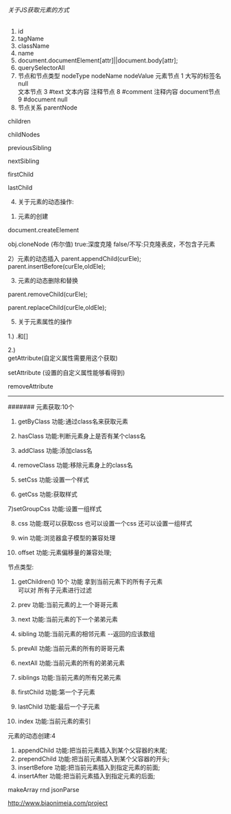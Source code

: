 ###### 关于JS获取元素的方式
1. id
2. tagName
3. className
4. name
5. document.documentElement[attr]||document.body[attr];
6. querySelectorAll
2. 节点和节点类型
                    nodeType       nodeName         nodeValue
元素节点                1           大写的标签名       null   
文本节点                3               #text           文本内容
注释节点                8               #comment       注释内容
document节点            9                 #document       null
3. 节点关系
parentNode

children

childNodes

previousSibling

nextSibling

firstChild

lastChild

4. 关于元素的动态操作:
1) 元素的创建

document.createElement

obj.cloneNode (布尔值) true:深度克隆  false/不写:只克隆表皮，不包含子元素

2）元素的动态插入
    parent.appendChild(curEle);
    parent.insertBefore(curEle,oldEle);

3) 元素的动态删除和替换

parent.removeChild(curEle);

parent.replaceChild(curEle,oldEle);

5. 关于元素属性的操作

1.)  .和[]

2.)  
getAttribute(自定义属性需要用这个获取)

setAttribute (设置的自定义属性能够看得到)

removeAttribute

-----------------------------------------
#######  元素获取:10个
1) getByClass  功能:通过class名来获取元素

2) hasClass    功能:判断元素身上是否有某个class名

3) addClass    功能:添加class名

4) removeClass  功能:移除元素身上的class名

5) setCss       功能:设置一个样式

6) getCss        功能:获取样式

7)setGroupCss    功能:设置一组样式

8) css           功能:既可以获取css 也可以设置一个css 还可以设置一组样式

9) win           功能:浏览器盒子模型的兼容处理

10) offset        功能:元素偏移量的兼容处理;             

节点类型:

1) getChildren()      10个
 功能
  拿到当前元素下的所有子元素     
  可以对 所有子元素进行过滤

2) prev  功能:当前元素的上一个哥哥元素

3) next  功能:当前元素的下一个弟弟元素

4) sibling  功能:当前元素的相邻元素  --返回的应该数组
5) prevAll   功能:当前元素的所有的哥哥元素
6) nextAll   功能:当前元素的所有的弟弟元素
7) siblings  功能:当前元素的所有兄弟元素
8) firstChild  功能:第一个子元素
9) lastChild  功能:最后一个子元素
10) index  功能:当前元素的索引


元素的动态创建:4

1) appendChild 功能:把当前元素插入到某个父容器的末尾;
1) prependChild 功能:把当前元素插入到某个父容器的开头;
1) insertBefore 功能:把当前元素插入到指定元素的前面;
1) insertAfter 功能:把当前元素插入到指定元素的后面;
 
 makeArray rnd  jsonParse
 
 
 http://www.biaonimeia.com/project
  
  


    